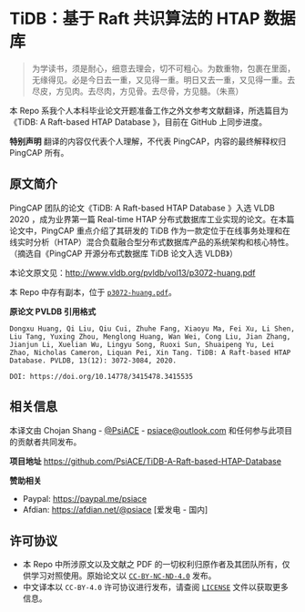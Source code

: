 # TiDB：基于 Raft 共识算法的 HTAP 数据库

> 为学读书，须是耐心，细意去理会，切不可粗心。为数重物，包裹在里面，无缘得见。必是今日去一重，又见得一重。明日又去一重，又见得一重。去尽皮，方见肉。去尽肉，方见骨。去尽骨，方见髓。（朱熹）

本 Repo 系我个人本科毕业论文开题准备工作之外文参考文献翻译，所选篇目为《TiDB: A Raft-based HTAP Database 》，目前在 GitHub 上同步进度。

**特别声明** 翻译的内容仅代表个人理解，不代表 PingCAP，内容的最终解释权归 PingCAP 所有。

## 原文简介

PingCAP 团队的论文《TiDB: A Raft-based HTAP Database 》入选 VLDB 2020 ，成为业界第一篇 Real-time HTAP 分布式数据库工业实现的论文。在本篇论文中，PingCAP 重点介绍了其研发的 TiDB 作为一款定位于在线事务处理和在线实时分析（HTAP）混合负载融合型分布式数据库产品的系统架构和核心特性。（摘选自《PingCAP 开源分布式数据库 TiDB 论文入选 VLDB》）

本论文原文见：http://www.vldb.org/pvldb/vol13/p3072-huang.pdf

本 Repo 中存有副本，位于 [`p3072-huang.pdf`](./p3072-huang.pdf)。

**原论文 PVLDB 引用格式**

```
Dongxu Huang, Qi Liu, Qiu Cui, Zhuhe Fang, Xiaoyu Ma, Fei Xu, Li Shen, Liu Tang, Yuxing Zhou, Menglong Huang, Wan Wei, Cong Liu, Jian Zhang, Jianjun Li, Xuelian Wu, Lingyu Song, Ruoxi Sun, Shuaipeng Yu, Lei Zhao, Nicholas Cameron, Liquan Pei, Xin Tang. TiDB: A Raft-based HTAP Database. PVLDB, 13(12): 3072-3084, 2020.

DOI: https://doi.org/10.14778/3415478.3415535
```

## 相关信息

本译文由 Chojan Shang - [@PsiACE](https://github.com/psiace) - <psiace@outlook.com> 和任何参与此项目的贡献者共同发布。

**项目地址** https://github.com/PsiACE/TiDB-A-Raft-based-HTAP-Database

**赞助相关**

- Paypal: https://paypal.me/psiace
- Afdian: https://afdian.net/@psiace [爱发电 - 国内]


## 许可协议

- 本 Repo 中所涉原文以及文献之 PDF 的一切权利归原作者及其团队所有，仅供学习对照使用。原始论文以 [`CC-BY-NC-ND-4.0`](https://creativecommons.org/licenses/by-nc-nd/4.0/) 发布。
- 中文译本以 `CC-BY-4.0` 许可协议进行发布，请查阅 [`LICENSE`](./LICENSE) 文件以获取更多信息。
